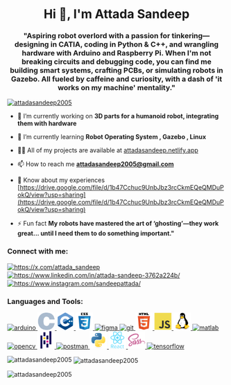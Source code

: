 <h1 align="center">Hi 👋, I'm Attada Sandeep</h1>
<h3 align="center">"Aspiring robot overlord with a passion for tinkering—designing in CATIA, coding in Python & C++, and wrangling hardware with Arduino and Raspberry Pi. When I'm not breaking circuits and debugging code, you can find me building smart systems, crafting PCBs, or simulating robots in Gazebo. All fueled by caffeine and curiosity, with a dash of 'it works on my machine' mentality."</h3>

<img src="https://media.giphy.com/media/K5kfQExKk731K/giphy.gif" width="300px" align="right" alt="">
<!-- <p align="left"> <img src="https://komarev.com/ghpvc/?username=attadasandeep2005&label=Profile%20views&color=0e75b6&style=flat" alt="attadasandeep2005" /> </p> -->
<p align="left"> <a href="https://github.com/ryo-ma/github-profile-trophy"><img src="https://github-profile-trophy.vercel.app/?username=attadasandeep2005" alt="attadasandeep2005" /></a> </p>


- 🔭 I’m currently working on **3D parts for a humanoid robot, integrating them with hardware**

- 🌱 I’m currently learning **Robot Operating System , Gazebo , Linux**

- 👨‍💻 All of my projects are available at [attadasandeep.netlify.app](attadasandeep.netlify.app)

- 📫 How to reach me **attadasandeep2005@gmail.com**

- 📄 Know about my experiences [https://drive.google.com/file/d/1b47Cchuc9UnbJbz3rcCkmEQeQMDuPokQ/view?usp=sharing](https://drive.google.com/file/d/1b47Cchuc9UnbJbz3rcCkmEQeQMDuPokQ/view?usp=sharing)

- ⚡ Fun fact **My robots have mastered the art of ‘ghosting’—they work great... until I need them to do something important."**

<h3 align="left">Connect with me:</h3>
<p align="left">
<a href="https://twitter.com/https://x.com/attada_sandeep" target="blank"><img align="center" src="https://raw.githubusercontent.com/rahuldkjain/github-profile-readme-generator/master/src/images/icons/Social/twitter.svg" alt="https://x.com/attada_sandeep" height="30" width="40" /></a>
<a href="https://linkedin.com/in/https://www.linkedin.com/in/attada-sandeep-3762a224b/" target="blank"><img align="center" src="https://raw.githubusercontent.com/rahuldkjain/github-profile-readme-generator/master/src/images/icons/Social/linked-in-alt.svg" alt="https://www.linkedin.com/in/attada-sandeep-3762a224b/" height="30" width="40" /></a>
<a href="https://instagram.com/https://www.instagram.com/sandeepattada/" target="blank"><img align="center" src="https://raw.githubusercontent.com/rahuldkjain/github-profile-readme-generator/master/src/images/icons/Social/instagram.svg" alt="https://www.instagram.com/sandeepattada/" height="30" width="40" /></a>
</p>

<h3 align="left">Languages and Tools:</h3>
<p align="left"> <a href="https://www.arduino.cc/" target="_blank" rel="noreferrer"> <img src="https://cdn.worldvectorlogo.com/logos/arduino-1.svg" alt="arduino" width="40" height="40"/> </a> <a href="https://www.cprogramming.com/" target="_blank" rel="noreferrer"> <img src="https://raw.githubusercontent.com/devicons/devicon/master/icons/c/c-original.svg" alt="c" width="40" height="40"/> </a> <a href="https://www.w3schools.com/cpp/" target="_blank" rel="noreferrer"> <img src="https://raw.githubusercontent.com/devicons/devicon/master/icons/cplusplus/cplusplus-original.svg" alt="cplusplus" width="40" height="40"/> </a> <a href="https://www.w3schools.com/css/" target="_blank" rel="noreferrer"> <img src="https://raw.githubusercontent.com/devicons/devicon/master/icons/css3/css3-original-wordmark.svg" alt="css3" width="40" height="40"/> </a> <a href="https://www.figma.com/" target="_blank" rel="noreferrer"> <img src="https://www.vectorlogo.zone/logos/figma/figma-icon.svg" alt="figma" width="40" height="40"/> </a> <a href="https://git-scm.com/" target="_blank" rel="noreferrer"> <img src="https://www.vectorlogo.zone/logos/git-scm/git-scm-icon.svg" alt="git" width="40" height="40"/> </a> <a href="https://www.w3.org/html/" target="_blank" rel="noreferrer"> <img src="https://raw.githubusercontent.com/devicons/devicon/master/icons/html5/html5-original-wordmark.svg" alt="html5" width="40" height="40"/> </a> <a href="https://developer.mozilla.org/en-US/docs/Web/JavaScript" target="_blank" rel="noreferrer"> <img src="https://raw.githubusercontent.com/devicons/devicon/master/icons/javascript/javascript-original.svg" alt="javascript" width="40" height="40"/> </a> <a href="https://www.linux.org/" target="_blank" rel="noreferrer"> <img src="https://raw.githubusercontent.com/devicons/devicon/master/icons/linux/linux-original.svg" alt="linux" width="40" height="40"/> </a> <a href="https://www.mathworks.com/" target="_blank" rel="noreferrer"> <img src="https://upload.wikimedia.org/wikipedia/commons/2/21/Matlab_Logo.png" alt="matlab" width="40" height="40"/> </a> <a href="https://opencv.org/" target="_blank" rel="noreferrer"> <img src="https://www.vectorlogo.zone/logos/opencv/opencv-icon.svg" alt="opencv" width="40" height="40"/> </a> <a href="https://pandas.pydata.org/" target="_blank" rel="noreferrer"> <img src="https://raw.githubusercontent.com/devicons/devicon/2ae2a900d2f041da66e950e4d48052658d850630/icons/pandas/pandas-original.svg" alt="pandas" width="40" height="40"/> </a> <a href="https://postman.com" target="_blank" rel="noreferrer"> <img src="https://www.vectorlogo.zone/logos/getpostman/getpostman-icon.svg" alt="postman" width="40" height="40"/> </a> <a href="https://www.python.org" target="_blank" rel="noreferrer"> <img src="https://raw.githubusercontent.com/devicons/devicon/master/icons/python/python-original.svg" alt="python" width="40" height="40"/> </a> <a href="https://reactjs.org/" target="_blank" rel="noreferrer"> <img src="https://raw.githubusercontent.com/devicons/devicon/master/icons/react/react-original-wordmark.svg" alt="react" width="40" height="40"/> </a> <a href="https://sass-lang.com" target="_blank" rel="noreferrer"> <img src="https://raw.githubusercontent.com/devicons/devicon/master/icons/sass/sass-original.svg" alt="sass" width="40" height="40"/> </a> <a href="https://www.tensorflow.org" target="_blank" rel="noreferrer"> <img src="https://www.vectorlogo.zone/logos/tensorflow/tensorflow-icon.svg" alt="tensorflow" width="40" height="40"/> </a> </p>

<p><img align="left" src="https://github-readme-stats.vercel.app/api/top-langs?username=attadasandeep2005&show_icons=true&locale=en&layout=compact" alt="attadasandeep2005" /></p>

<p>&nbsp;<img align="center" src="https://github-readme-stats.vercel.app/api?username=attadasandeep2005&show_icons=true&locale=en" alt="attadasandeep2005" /></p>

<p><img align="center" src="https://github-readme-streak-stats.herokuapp.com/?user=attadasandeep2005&" alt="attadasandeep2005" /></p>
